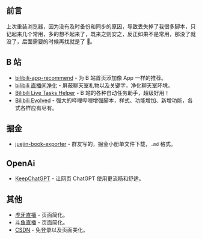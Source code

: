 ## 前言

上次重装浏览器，因为没有及时备份和同步的原因，导致丢失掉了我很多脚本，只记起来几个常用，多的想不起来了，既来之则安之，反正如果不是常用，那没了就没了，后面需要的时候再找就是了 🙂。

## B 站

- [bilibili-app-recommend](https://greasyfork.org/zh-CN/scripts/443530-bilibili-app-recommend) - 为 B 站首页添加像 App 一样的推荐。
- [bilibili 直播间净化](https://github.com/lzghzr/TampermonkeyJS) - 屏蔽聊天室礼物以及关键字，净化聊天室环境。
- [Bilibili Live Tasks Helper](https://github.com/andywang425/BLTH) - B 站的各种自动任务助手，超级好用！
- [Bilibili Evolved](https://github.com/the1812/Bilibili-Evolved) - 强大的哔哩哔哩增强脚本，样式、功能增加、新增功能，各式各样应有尽有。

## 掘金

- [juejin-book-exporter](https://greasyfork.org/zh-CN/scripts/478452-juejin-book-exporter) - 群友写的，掘金小册单文件下载，`.md` 格式。

## OpenAi

- [KeepChatGPT](https://github.com/xcanwin/KeepChatGPT) - 让网页 ChatGPT 使用更流畅和舒适。

## 其他

- [虎牙直播](https://greasyfork.org/zh-CN/scripts/431427) - 页面简化。
- [斗鱼直播](https://greasyfork.org/zh-CN/scripts/431426) - 页面简化。
- [CSDN](https://greasyfork.org/zh-CN/scripts/378351) - 免登录以及页面美化。
